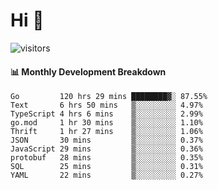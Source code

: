 # Hi 👋
 
![visitors](https://visitor-badge.glitch.me/badge?page_id=sorcererxw.sorcererx)

#### 📊 Monthly Development Breakdown

<!--START_SECTION:waka-->
```text
Go         120 hrs 29 mins ████████▓░ 87.55%
Text       6 hrs 50 mins   ▒░░░░░░░░░ 4.97%
TypeScript 4 hrs 6 mins    ▒░░░░░░░░░ 2.99%
go.mod     1 hr 30 mins    ▒░░░░░░░░░ 1.10%
Thrift     1 hr 27 mins    ▒░░░░░░░░░ 1.06%
JSON       30 mins         ▒░░░░░░░░░ 0.37%
JavaScript 29 mins         ▒░░░░░░░░░ 0.36%
protobuf   28 mins         ▒░░░░░░░░░ 0.35%
SQL        25 mins         ▒░░░░░░░░░ 0.31%
YAML       22 mins         ▒░░░░░░░░░ 0.27%
```
<!--END_SECTION:waka-->
